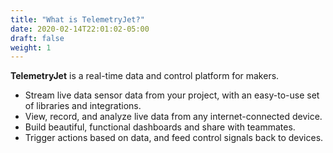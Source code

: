 ```yaml
---
title: "What is TelemetryJet?"
date: 2020-02-14T22:01:02-05:00
draft: false
weight: 1
---
```


<b>TelemetryJet</b> is a real-time data and control platform for makers.
<ul class="bp3-list">
<li>Stream live data sensor data from your project, with an easy-to-use set of libraries and
integrations.
</li>
<li>
View, record, and analyze live data from any internet-connected device.
</li>
<li>
Build beautiful, functional dashboards and share with teammates.
</li>
<li>
Trigger actions based on data, and feed control signals back to devices.
</li>
</ul>


